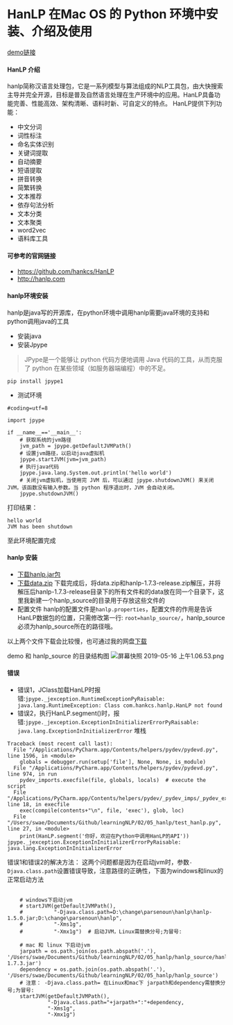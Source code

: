 # HanLP 在Mac OS 的 Python 环境中安装、介绍及使用

[demo链接](https://github.com/tuxi/learningNLP/tree/master/02/05_hanlp)

#### HanLP 介绍
hanlp简称汉语言处理包，它是一系列模型与算法组成的NLP工具包，由大快搜索主导并完全开源，目标是普及自然语言处理在生产环境中的应用。HanLP具备功能完善、性能高效、架构清晰、语料时新、可自定义的特点。
HanLP提供下列功能：
- 中文分词
- 词性标注
- 命名实体识别
- 关键词提取
- 自动摘要
- 短语提取
- 拼音转换
- 简繁转换
- 文本推荐
- 依存句法分析
- 文本分类
- 文本聚类
- word2vec
- 语料库工具

#### 可参考的官网链接

- https://github.com/hankcs/HanLP
- http://hanlp.com

#### hanlp环境安装
hanlp是java写的开源库，在python环境中调用hanlp需要java环境的支持和python调用java的工具

- 安装java
- 安装Jpype
> JPype是一个能够让 python 代码方便地调用 Java 代码的工具，从而克服了 python 在某些领域（如服务器端编程）中的不足。

```angular2html
pip install jpype1
```

- 测试环境
```angular2html
#coding=utf=8

import jpype

if __name__=='__main__':
    # 获取系统的jvm路径
    jvm_path = jpype.getDefaultJVMPath()
    # 设置jvm路径，以启动java虚拟机
    jpype.startJVM(jvm=jvm_path)
    # 执行java代码
    jpype.java.lang.System.out.println('hello world')
    # 关闭jvm虚拟机，当使用完 JVM 后，可以通过 jpype.shutdownJVM() 来关闭 JVM，该函数没有输入参数。当 python 程序退出时，JVM 会自动关闭。
    jpype.shutdownJVM()
```

打印结果：
```angular2html
hello world
JVM has been shutdown
```

至此环境配置完成

#### hanlp 安装

- [下载hanlp.jar包](https://github-production-release-asset-2e65be.s3.amazonaws.com/24976755/26040380-630e-11e9-8100-b7220f3de62a?X-Amz-Algorithm=AWS4-HMAC-SHA256&X-Amz-Credential=AKIAIWNJYAX4CSVEH53A%2F20190515%2Fus-east-1%2Fs3%2Faws4_request&X-Amz-Date=20190515T145639Z&X-Amz-Expires=300&X-Amz-Signature=b4daf567d04b691a3d861ac1b247d4bafa5c53efe992ceba40c84b8edb40d074&X-Amz-SignedHeaders=host&actor_id=19991124&response-content-disposition=attachment%3B%20filename%3Dhanlp-1.7.3-release.zip&response-content-type=application%2Foctet-stream)
- [下载data.zip](http://file.hankcs.com/hanlp/data-for-1.7.3.zip)
下载完成后，将data.zip和hanlp-1.7.3-release.zip解压，并将解压后hanlp-1.7.3-release目录下的所有文件和的data放在同一个目录下，这里我新建一个hanlp_source的目录用于存放这些文件的
- 配置文件
hanlp的配置文件是`hanlp.properties`，配置文件的作用是告诉HanLP数据包的位置，只需修改第一行: `root=hanlp_source/`，hanlp_source必须为hanlp_source所在的路径哦。

以上两个文件下载会比较慢，也可通过我的网盘[下载](https://pan.baidu.com/s/1JYpHqOO4qDGtEytH8J_0Pw)

demo 和 hanlp_source 的目录结构图
![屏幕快照 2019-05-16 上午1.06.53.png](https://static.objc.com/2019/5/Loxa2Yjd7ZrLDP9sSVDGGYF4XuoJjEsSzBbYvTLmTr0jiem8PPs6jhQ5ey32r1Hp)


#### 错误

- 错误1，JClass加载HanLP时报错:`jpype._jexception.RuntimeExceptionPyRaisable: java.lang.RuntimeException: Class com.hankcs.hanlp.HanLP not found`
- 错误2，执行HanLP.segment()时，报错:`jpype._jexception.ExceptionInInitializerErrorPyRaisable: java.lang.ExceptionInInitializerError`
堆栈
```angular2html
Traceback (most recent call last):
  File "/Applications/PyCharm.app/Contents/helpers/pydev/pydevd.py", line 1596, in <module>
    globals = debugger.run(setup['file'], None, None, is_module)
  File "/Applications/PyCharm.app/Contents/helpers/pydev/pydevd.py", line 974, in run
    pydev_imports.execfile(file, globals, locals)  # execute the script
  File "/Applications/PyCharm.app/Contents/helpers/pydev/_pydev_imps/_pydev_execfile.py", line 18, in execfile
    exec(compile(contents+"\n", file, 'exec'), glob, loc)
  File "/Users/swae/Documents/Github/learningNLP/02/05_hanlp/test_hanlp.py", line 27, in <module>
    print(HanLP.segment('你好，欢迎在Python中调用HanLP的API'))
jpype._jexception.ExceptionInInitializerErrorPyRaisable: java.lang.ExceptionInInitializerError
```

错误1和错误2的解决方法：
这两个问题都是因为在启动jvm时，参数`-Djava.class.path`设置错误导致，注意路径的正确性，下面为windows和linux的正常启动方法
```angular2html

    # windows下启动jvm
    # startJVM(getDefaultJVMPath(),
    #          "-Djava.class.path=D:\change\parsenoun\hanlp\hanlp-1.5.0.jar;D:\change\parsenoun\hanlp",
    #          "-Xms1g",
    #          "-Xmx1g")  # 启动JVM，Linux需替换分号;为冒号:

    # mac 和 linux 下启动jvm
    jarpath = os.path.join(os.path.abspath('.'), '/Users/swae/Documents/Github/learningNLP/02/05_hanlp/hanlp_source/hanlp-1.7.3.jar')
    dependency = os.path.join(os.path.abspath('.'), '/Users/swae/Documents/Github/learningNLP/02/05_hanlp/hanlp_source')
    # 注意： -Djava.class.path= 在Linux和mac下 jarpath和dependency需替换分号;为冒号:
    startJVM(getDefaultJVMPath(),
             "-Djava.class.path="+jarpath+":"+dependency,
             "-Xms1g",
             "-Xmx1g")
```